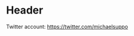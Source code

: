 <!-- TITLE: Michael Suppo -->
<!-- SUBTITLE: A quick summary of Michael Suppo -->

# Header

Twitter account: https://twitter.com/michaelsuppo